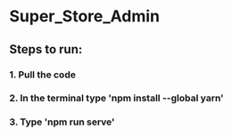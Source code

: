 # Super_Store_Admin

## Steps to run:

### 1. Pull the code

### 2. In the terminal type 'npm install --global yarn'

### 3. Type 'npm run serve'
